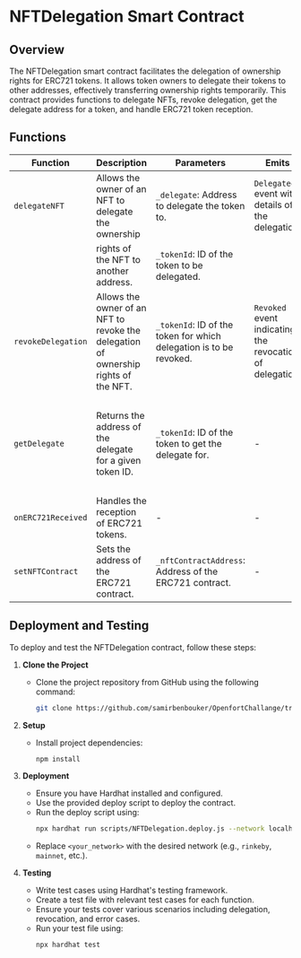 # NFTDelegation Smart Contract

## Overview
The NFTDelegation smart contract facilitates the delegation of ownership rights for ERC721 tokens. It allows token owners to delegate their tokens to other addresses, effectively transferring ownership rights temporarily. This contract provides functions to delegate NFTs, revoke delegation, get the delegate address for a token, and handle ERC721 token reception.

## Functions

| Function           | Description                                              | Parameters                                                | Emits                                                    | Returns      | Requires                                                 |
|--------------------|----------------------------------------------------------|-----------------------------------------------------------|----------------------------------------------------------|--------------|----------------------------------------------------------|
| `delegateNFT`      | Allows the owner of an NFT to delegate the ownership    | `_delegate`: Address to delegate the token to.            | `Delegated` event with details of the delegation.        | -            | Caller must be the owner of the token.                  |
|                    | rights of the NFT to another address.                   | `_tokenId`: ID of the token to be delegated.              |                                                          |              | Delegate address must be valid.                         |
| `revokeDelegation` | Allows the owner of an NFT to revoke the delegation of ownership rights of the NFT. | `_tokenId`: ID of the token for which delegation is to be revoked. | `Revoked` event indicating the revocation of delegation. | -            | Caller must be the owner of the token.                  |
|                    |                             |                                                  |                                                          |              | -                                                        |
| `getDelegate`      | Returns the address of the delegate for a given token  ID.   | `_tokenId`: ID of the token to get the delegate for.      | -                                                        | Delegate     | -                                                        |
|                    |                                                     |                                                           |                                                          | address      | -                                                        |
| `onERC721Received` | Handles the reception of ERC721 tokens.                 | -                                                         | -                                                        | bytes4       | Sender must be the NFT contract.                        |
| `setNFTContract`   | Sets the address of the ERC721 contract.                | `_nftContractAddress`: Address of the ERC721 contract.    | -                                                        | -            | -                                                        |
                                                

## Deployment and Testing
To deploy and test the NFTDelegation contract, follow these steps:

1. **Clone the Project**
   - Clone the project repository from GitHub using the following command:
     ```bash
     git clone https://github.com/samirbenbouker/OpenfortChallange/tree/main
     ```

2. **Setup**
   - Install project dependencies:
     ```bash
     npm install
     ```

3. **Deployment**
   - Ensure you have Hardhat installed and configured.
   - Use the provided deploy script to deploy the contract.
   - Run the deploy script using:
     ```bash
     npx hardhat run scripts/NFTDelegation.deploy.js --network localhost
     ```
   - Replace `<your_network>` with the desired network (e.g., `rinkeby`, `mainnet`, etc.).

4. **Testing**
   - Write test cases using Hardhat's testing framework.
   - Create a test file with relevant test cases for each function.
   - Ensure your tests cover various scenarios including delegation, revocation, and error cases.
   - Run your test file using:
     ```bash
     npx hardhat test
     ```
